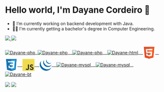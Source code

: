 <h1>Hello world, I'm Dayane Cordeiro 👋</h1>

- 🔭 I’m currently working on backend development with Java.
- 👩‍💻 I'm currently getting a bachelor's degree in Computer Engineering.

<div>
  <a href="https://github.com/DayaneCordeiro">
  <img height="180em" src="https://github-readme-stats.vercel.app/api?username=DayaneCordeiro&show_icons=true&theme=dracula&include_all_commits=true&count_private=true"/>
  <img height="180em" src="https://github-readme-stats.vercel.app/api/top-langs/?username=DayaneCordeiro&layout=compact&langs_count=16&theme=dracula"/>
</div>
  
<div style="display: inline_block"><br>
  <img align="center" alt="Dayane-php"    height="50" width="50" src="https://cdn.icon-icons.com/icons2/2415/PNG/512/java_original_wordmark_logo_icon_146459.png"/>&nbsp;
  <img align="center" alt="Dayane-php"    height="35" width="35" src="https://dz2cdn1.dzone.com/storage/temp/12434118-spring-boot-logo.png"/>&nbsp;&nbsp;&nbsp;
  <img align="center" alt="Dayane-php"    height="37" width="50" src="https://upload.wikimedia.org/wikipedia/commons/thumb/3/31/Webysther_20160423_-_Elephpant.svg/2560px-Webysther_20160423_-_Elephpant.svg.png"/>&nbsp;&nbsp;&nbsp;
  <img align="center" alt="Dayane-html"   height="40" width="40" src="https://upload.wikimedia.org/wikipedia/commons/thumb/9/9a/Laravel.svg/1969px-Laravel.svg.png"/>&nbsp;&nbsp;&nbsp;
  <img align="center" alt="Dayane-html"   height="40" width="40" src="https://github.com/devicons/devicon/blob/master/icons/html5/html5-original.svg"/>&nbsp;&nbsp;&nbsp;
  <img align="center" alt="Dayane-css"    height="40" width="40" src="https://github.com/devicons/devicon/blob/master/icons/css3/css3-original.svg"/>&nbsp;&nbsp;&nbsp;
  <img align="center" alt="Dayane-js"     height="40" width="40" src="https://github.com/devicons/devicon/blob/master/icons/javascript/javascript-original.svg"/>&nbsp;&nbsp;&nbsp;
  <img align="center" alt="Dayane-jquery" height="40" width="40" src="https://github.com/devicons/devicon/blob/master/icons/jquery/jquery-original.svg"/>&nbsp;&nbsp;&nbsp;
  <img align="center" alt="Dayane-mysql"  height="40" width="40" src="https://cidadeinteligente.pirai.rj.gov.br/img/tecnologias/mysql.png"/>&nbsp;&nbsp;&nbsp;
  <img align="center" alt="Dayane-mysql"  height="40" width="40" src="https://www.svgrepo.com/show/331488/mongodb.svg"/>&nbsp;&nbsp;&nbsp;
  <img align="center" alt="Dayane-bt"     height="40" width="40" src="https://cdn.worldvectorlogo.com/logos/bootstrap-4.svg"/>
</div><br>
  
<div>
  <a href = "mailto:contatodayane.cordeirogs@gmail.com"><img src="https://img.shields.io/badge/Gmail-D14836?style=for-the-badge&logo=gmail&logoColor=white" target="_blank"></a>
  <a href="https://www.linkedin.com/in/dayane-cordeiro-1b761318b/" target="_blank"><img src="https://img.shields.io/badge/-LinkedIn-%230077B5?style=for-the-badge&logo=linkedin&logoColor=white" target="_blank"></a> 
</div>
